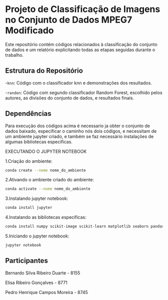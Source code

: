 # Projeto de Classificação de Imagens no Conjunto de Dados MPEG7 Modificado

Este repositório contém códigos relacionados à classificação do conjunto de dados e um relatório explicitando todas as etapas seguidas durante o trabalho.

## Estrutura do Repositório
-`knn`: Código com o classificador knn e demonstrações dos resultados.

-`randon`: Código com segundo classificador Random Forest, escolhido pelos autores, as divisões do conjunto de dados, e resultados finais.

## Dependências

Para execução dos códigos acima é necessario ja obter o conjunto de dados baixado, especificar o caminho nós dois códigos, e necessitam de um ambiente jupyter criado, e também se faz necessário instalações de algumas bibliotecas específicas. 

EXECUTANDO O JUPYTER NOTEBOOK

1.Criação do ambiente:
```bash
conda create --nome nome_do_ambiente
```
2.Ativando o ambiente criado do ambiente:
```bash
conda activate --nome nome_do_ambiente
```
3.Instalando jupyter notebook:
```bash
conda install jupyter
```
4.Instalando as bibliotecas específicas:
```bash
conda install numpy scikit-image scikit-learn matplotlib seaborn pandas split-folders
```
5.Iniciando o jupyter notebook:
```bash
jupyter notebook
```

## Participantes
Bernardo Silva Ribeiro Duarte - 8155

Elisa Ribeiro Gonçalves - 8771

Pedro Henrique Campos Moreira - 8745
